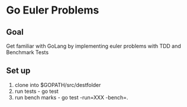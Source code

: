 # Go Euler Problems

## Goal
Get familiar with GoLang by implementing euler problems with TDD and Benchmark Tests

## Set up
1. clone into $GOPATH/src/destfolder
2. run tests - go test
3. run bench marks - go test -run=XXX -bench=.
